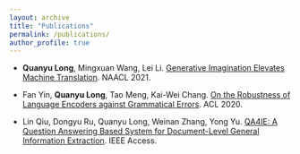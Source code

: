 ```yaml
---
layout: archive
title: "Publications"
permalink: /publications/
author_profile: true
---
```


*    **Quanyu Long**, Mingxuan Wang, Lei Li. [Generative Imagination Elevates Machine Translation](<https://arxiv.org/abs/2009.09654>). NAACL 2021.

*    Fan Yin, **Quanyu Long**, Tao Meng, Kai-Wei Chang. [On the Robustness of Language Encoders against Grammatical Errors](<https://arxiv.org/abs/2005.05683>). ACL 2020.

*    Lin Qiu, Dongyu Ru, Quanyu Long, Weinan Zhang, Yong Yu. [QA4IE: A Question Answering Based System for Document-Level General Information Extraction](<https://ieeexplore.ieee.org/document/8972460>). IEEE Access.


